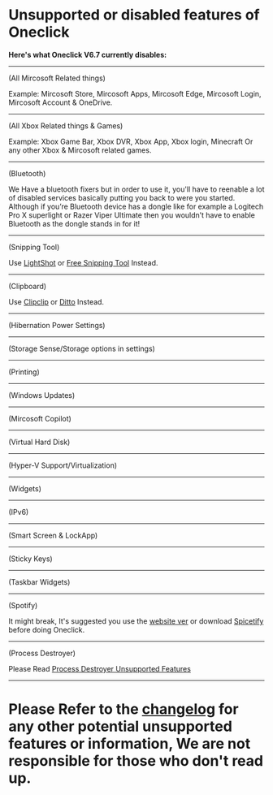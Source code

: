 # Unsupported or disabled features of Oneclick
**Here's what Oneclick V6.7 currently disables:**
___

(All Mircosoft Related things)

Example: Mircosoft Store, Mircosoft Apps, Mircosoft Edge, Mircosoft Login, Mircosoft Account & OneDrive.
___

(All Xbox Related things & Games)

Example: Xbox Game Bar, Xbox DVR, Xbox App, Xbox login, Minecraft Or any other Xbox & Mircosoft related games.
___

(Bluetooth)

We Have a bluetooth fixers but in order to use it, you'll have to reenable a lot of disabled services basically putting you back to were you started. 
Although if you’re Bluetooth device has a dongle like for example a Logitech Pro X superlight or Razer Viper Ultimate then you wouldn’t have to enable Bluetooth
as the dongle stands in for it!
___

(Snipping Tool)

Use [LightShot](https://app.prntscr.com/en/download.html) or [Free Snipping Tool](https://freesnippingtool.com/download) Instead.
___

(Clipboard)

Use [Clipclip](https://app.prntscr.com/en/download.html) or [Ditto](https://ditto-cp.sourceforge.io/)  Instead.
___

(Hibernation Power Settings)
___

(Storage Sense/Storage options in settings)
___

(Printing)
___

(Windows Updates)
___

(Mircosoft Copilot)
___

(Virtual Hard Disk)
___

(Hyper-V Support/Virtualization)
___

(Widgets)
___

(IPv6)
___

(Smart Screen & LockApp)
___

(Sticky Keys)
___

(Taskbar Widgets)
___

(Spotify)

It might break, It's suggested you use the [website ver](https://www.spotify.com/de-en/download/windows/) or download [Spicetify](https://github.com/QuakedK/Downloads/blob/main/Spicetify%20Installer.bat) before doing Oneclick.
___

(Process Destroyer)

Please Read [Process Destroyer Unsupported Features](https://github.com/QuakedK/Process-Destroyer/blob/main/Unsupported%20Features.md)
___

# Please Refer to the [changelog](https://github.com/QuakedK/Oneclick/blob/main/Changelog.md) for any other potential unsupported features or information, We are not responsible for those who don't read up.
